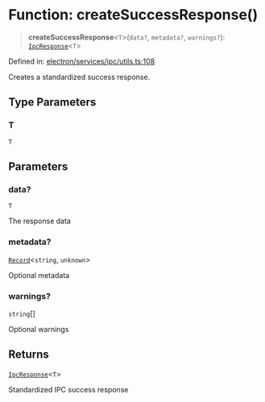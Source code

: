 # Function: createSuccessResponse()

> **createSuccessResponse**\<`T`\>(`data?`, `metadata?`, `warnings?`): [`IpcResponse`](../../types/interfaces/IpcResponse.md)\<`T`\>

Defined in: [electron/services/ipc/utils.ts:108](https://github.com/Nick2bad4u/Uptime-Watcher/blob/8a1973382d5fe14c52996ecda381894eb7ecd4a6/electron/services/ipc/utils.ts#L108)

Creates a standardized success response.

## Type Parameters

### T

`T`

## Parameters

### data?

`T`

The response data

### metadata?

[`Record`](https://www.typescriptlang.org/docs/handbook/utility-types.html#recordkeys-type)\<`string`, `unknown`\>

Optional metadata

### warnings?

`string`[]

Optional warnings

## Returns

[`IpcResponse`](../../types/interfaces/IpcResponse.md)\<`T`\>

Standardized IPC success response
